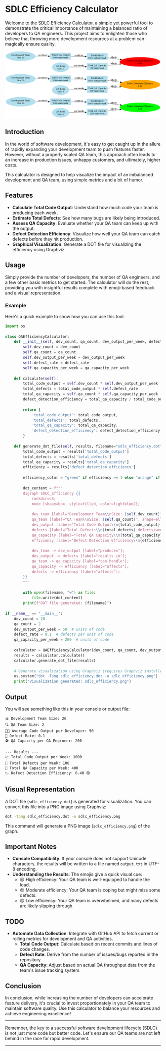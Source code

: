 # SDLC Efficiency Calculator

Welcome to the SDLC Efficiency Calculator, a simple yet powerful tool to demonstrate the critical importance of maintaining a balanced ratio of developers to QA engineers. This project aims to enlighten those who believe that throwing more development resources at a problem can magically ensure quality.

![Sampe 1](sample1.png)
![Sample 2](sample2.png)
![Sample 3](sample3.png)

## Introduction

In the world of software development, it's easy to get caught up in the allure of rapidly expanding your development team to push features faster. However, without a properly scaled QA team, this approach often leads to an increase in production issues, unhappy customers, and ultimately, higher costs.

This calculator is designed to help visualize the impact of an imbalanced development and QA team, using simple metrics and a bit of humor.

## Features

- **Calculate Total Code Output**: Understand how much code your team is producing each week.
- **Estimate Total Defects**: See how many bugs are likely being introduced.
- **Assess QA Capacity**: Evaluate whether your QA team can keep up with the output.
- **Defect Detection Efficiency**: Visualize how well your QA team can catch defects before they hit production.
- **Graphical Visualization**: Generate a DOT file for visualizing the efficiency using Graphviz.

## Usage

Simply provide the number of developers, the number of QA engineers, and a few other basic metrics to get started. The calculator will do the rest, providing you with insightful results complete with emoji-based feedback and a visual representation.

### Example

Here's a quick example to show how you can use this tool:

```python
import os

class QAEfficiencyCalculator:
    def __init__(self, dev_count, qa_count, dev_output_per_week, defect_rate, qa_capacity_per_week):
        self.dev_count = dev_count
        self.qa_count = qa_count
        self.dev_output_per_week = dev_output_per_week
        self.defect_rate = defect_rate
        self.qa_capacity_per_week = qa_capacity_per_week

    def calculate(self):
        total_code_output = self.dev_count * self.dev_output_per_week
        total_defects = total_code_output * self.defect_rate
        total_qa_capacity = self.qa_count * self.qa_capacity_per_week
        defect_detection_efficiency = total_qa_capacity / total_code_output

        return {
            'total_code_output': total_code_output,
            'total_defects': total_defects,
            'total_qa_capacity': total_qa_capacity,
            'defect_detection_efficiency': defect_detection_efficiency
        }

    def generate_dot_file(self, results, filename="sdlc_efficiency.dot"):
        total_code_output = results['total_code_output']
        total_defects = results['total_defects']
        total_qa_capacity = results['total_qa_capacity']
        efficiency = results['defect_detection_efficiency']

        efficiency_color = "green" if efficiency >= 1 else "orange" if efficiency >= 0.5 else "red"

        dot_content = f"""
        digraph SDLC_Efficiency {{
            rankdir=LR;
            node [shape=box, style=filled, color=lightblue2];

            dev_team [label="Development Team\\nSize: {self.dev_count}", shape=ellipse];
            qa_team [label="QA Team\\nSize: {self.qa_count}", shape=ellipse];
            dev_output [label="Total Code Output\\n{total_code_output} units/week"];
            defects [label="Total Defects\\n{total_defects} defects/week"];
            qa_capacity [label="Total QA Capacity\\n{total_qa_capacity} units/week"];
            efficiency [label="Defect Detection Efficiency\\n{efficiency:.2f}", shape=ellipse, color={efficiency_color}];

            dev_team -> dev_output [label="produces"];
            dev_output -> defects [label="results in"];
            qa_team -> qa_capacity [label="can handle"];
            qa_capacity -> efficiency [label="affects"];
            defects -> efficiency [label="affects"];
        }}
        """

        with open(filename, "w") as file:
            file.write(dot_content)
        print(f"DOT file generated: {filename}")

if __name__ == "__main__":
    dev_count = 20
    qa_count = 2
    dev_output_per_week = 50  # units of code
    defect_rate = 0.1  # defects per unit of code
    qa_capacity_per_week = 200  # units of code

    calculator = QAEfficiencyCalculator(dev_count, qa_count, dev_output_per_week, defect_rate, qa_capacity_per_week)
    results = calculator.calculate()
    calculator.generate_dot_file(results)

    # Generate visualization using Graphviz (requires Graphviz installed)
    os.system("dot -Tpng sdlc_efficiency.dot -o sdlc_efficiency.png")
    print("Visualization generated: sdlc_efficiency.png")
```

## Output

You will see something like this in your console or output file:

```
📊 Development Team Size: 20
🔍 QA Team Size: 2
👨‍💻 Average Code Output per Developer: 50
🐞 Defect Rate: 0.1
🛠️ QA Capacity per QA Engineer: 200

--- Results ---
📈 Total Code Output per Week: 1000
🔧 Total Defects per Week: 100
🧪 Total QA Capacity per Week: 400
📉 Defect Detection Efficiency: 0.40 😟
```

## Visual Representation

A DOT file (`sdlc_efficiency.dot`) is generated for visualization. You can convert this file into a PNG image using Graphviz:

```sh
dot -Tpng sdlc_efficiency.dot -o sdlc_efficiency.png
```

This command will generate a PNG image (`sdlc_efficiency.png`) of the graph.

## Important Notes

- **Console Compatibility**: If your console does not support Unicode characters, the results will be written to a file named `output.txt` in UTF-8 encoding.
- **Understanding the Results**: The emojis give a quick visual cue:
  - 😃 High efficiency: Your QA team is well-equipped to handle the load.
  - 😐 Moderate efficiency: Your QA team is coping but might miss some defects.
  - 😟 Low efficiency: Your QA team is overwhelmed, and many defects are likely slipping through.

## TODO

- **Automate Data Collection**: Integrate with GitHub API to fetch current or rolling metrics for development and QA activities.
  - **Total Code Output**: Calculate based on recent commits and lines of code changes.
  - **Defect Rate**: Derive from the number of issues/bugs reported in the repository.
  - **QA Capacity**: Adjust based on actual QA throughput data from the team's issue tracking system.

## Conclusion

In conclusion, while increasing the number of developers can accelerate feature delivery, it's crucial to invest proportionately in your QA team to maintain software quality. Use this calculator to balance your resources and achieve engineering excellence!

---

Remember, the key to a successful software development lifecycle (SDLC) is not just more code but better code. Let's ensure our QA teams are not left behind in the race for rapid development.

---
